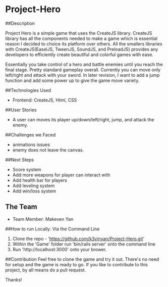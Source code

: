 # Project-Hero

##Description

Project Hero is a simple game that uses the CreateJS library.  CreateJS library has all the components needed to make
a game which is essential reason I decided to choice its platform over others.  All the smallers libraries with 
CreateJS(EaselJS, TweenJS, SoundJS, and PreloadJS) provides any developers to efficiently create beautiful and 
colorful games with ease.

Essentially you take control of a hero and battle enemies until you reach the final stage.  Pretty standard gameplay
overall.  Currently you can move only left/right and attack with your sword.  In later revision, I want to add a 
jump function and add some power up to give the game move variety.


##Technologies Used
  * Frontend: CreateJS, Html, CSS

##User Stories
  * A user can moves its player up/down/left/right, jump, and attack the enemy.

##Challenges we Faced
  * animations issues
  * enemy does not leave the canvas.

##Next Steps
  * Score system
  * Add more weapons for player can interact with
  * Add health bar for players
  * Add leveling system
  * Add win/loss system
  
## The Team
  * Team Member: Makeven Yan

##How to run Locally:
Via the Command Line
  1. Clone the repo - 'https://github.com/k3vinyan/Project-Hero.git'
  2. Within the 'Game' folder run 'bin/rails server' onto the command line
  3. Run 'http://localhost:3000' onto your brower. 

##Contribution
Feel free to clone the game and try it out. There's no need for setup and the game is ready to go.  If you like to 
contribute to this project, by all means do a pull request.

Thanks!
